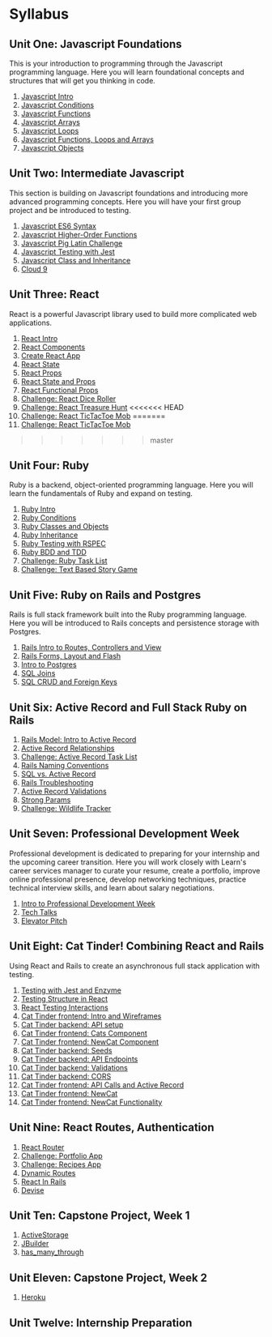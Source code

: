# Syllabus

## Unit One: Javascript Foundations

This is your introduction to programming through the Javascript programming language. Here you will learn foundational concepts and structures that will get you thinking in code.

1) [Javascript Intro](./js_beginning/01js_intro.md)
2) [Javascript Conditions](./js_beginning/02js_conditions.md)
3) [Javascript Functions](./js_beginning/03js_functions.md)
4) [Javascript Arrays](./js_beginning/04js_arrays.md)
5) [Javascript Loops](./js_beginning/05js_loops.md)
6) [Javascript Functions, Loops and Arrays](./js_beginning/06js_funcLoopsArrays.md)
7) [Javascript Objects](./js_beginning/07js_objects.md)


## Unit Two: Intermediate Javascript

This section is building on Javascript foundations and introducing more advanced programming concepts. Here you will have your first group project and be introduced to testing.

1) [Javascript ES6 Syntax](./js_intermediate/01js_es6_syntax.md)
2) [Javascript Higher-Order Functions](./js_intermediate/02js_higher_order_functions.md)
3) [Javascript Pig Latin Challenge](./js_intermediate/03js_pig_latin_mob.md)
4) [Javascript Testing with Jest](./js_intermediate/04js_testing_jest.md)
5) [Javascript Class and Inheritance](./js_intermediate/05js_class_inheritance.md)
6) [Cloud 9](https://github.com/LEARNAcademy/cloud9-config)


## Unit Three: React

React is a powerful Javascript library used to build more complicated web applications.

1) [React Intro](./react/01react_intro_to_react.md/)
2) [React Components](./react/02react_nested_components.md)
3) [Create React App](./react/03react_create_react_app.md)
4) [React State](./react/04react_state.md/)
5) [React Props](./react/05react_props.md/)
6) [React State and Props](./react/06react_state_and_props.md/)
7) [React Functional Props](./react/07react_functional_props.md/)
8) [Challenge: React Dice Roller](./react/08dice_roller.md/)
9) [Challenge: React Treasure Hunt](./react/09react_treasure_hunt.md/)
<<<<<<< HEAD
10) [Challenge: React TicTacToe Mob](./react/10react_ticktactoe.md/)
=======
10) [Challenge: React TicTacToe Mob](./react/03react_tictactoe.md/)
>>>>>>> master


## Unit Four: Ruby

Ruby is a backend, object-oriented programming language. Here you will learn the fundamentals of Ruby and expand on testing.

1) [Ruby Intro](./ruby/01rb_intro.md)
2) [Ruby Conditions](./ruby/02rb_cond_methods_loops_hashes.md)
3) [Ruby Classes and Objects](./ruby/03rb_classes_objects.md)
4) [Ruby Inheritance](./ruby/04rb_inheritance.md)
5) [Ruby Testing with RSPEC](./ruby/06rb_rspec.md)
6) [Ruby BDD and TDD](./ruby/08rb_testing.md)
7) [Challenge: Ruby Task List](./ruby/07rb_tasklist_challenge.md)
8) [Challenge: Text Based Story Game](./ruby/09rb_textbased_story.md)


## Unit Five: Ruby on Rails and Postgres

Rails is full stack framework built into the Ruby programming language. Here you will be introduced to Rails concepts and persistence storage with Postgres.

1) [Rails Intro to Routes, Controllers and View](./rails/01rails_routes_controllers_views.md)
2) [Rails Forms, Layout and Flash](./rails/02rails_forms_layont_flash_messages.md)
3) [Intro to Postgres](./rails/03rails_intro_postgres.md)
4) [SQL Joins](./rails/04rails_sql_joins.md)
5) [SQL CRUD and Foreign Keys](./rails/05rails__sql_crud_foreign_keys.md)

## Unit Six: Active Record and Full Stack Ruby on Rails



1) [Rails Model: Intro to Active Record](./Rails-M/01intro_active_record.md)
2) [Active Record Relationships](./Rails-M/02rails_activerecord_relationships.md)
3) [Challenge: Active Record Task List](./Rails-M/03rails_active_record_tasklist.md)
4) [Rails Naming Conventions](./Rails-M/04rails_naming_conventions.md)
5) [SQL vs. Active Record](./Rails-M/05rails_sql_vs_activerecord.md)
6) [Rails Troubleshooting](./Rails-M/06rails_troubleshooting.md)
7) [Active Record Validations](./Rails-M/07rails_activerecord_validations.md)
8) [Strong Params](./Rails-M/08rails_strong_parameters.md)
9) [Challenge: Wildlife Tracker](./Rails-M/09rails_wildlife_tracker_challenge.md)

## Unit Seven: Professional Development Week

Professional development is dedicated to preparing for your  internship and the upcoming career transition. Here you will work closely with Learn's career services manager to curate your resume, create a portfolio, improve online professional presence, develop networking techniques, practice technical interview skills, and learn about salary negotiations.

1) [Intro to Professional Development Week](./PD-Week/Intro-to-Professional-Dev-Week-2019A.pdf)
2) [Tech Talks](./PD-Week/Tech-Talks.pdf)
3) [Elevator Pitch](./PD-Week/The-Elevator-Pitch-Presentation.pdf)

## Unit Eight: Cat Tinder! Combining React and Rails

Using React and Rails to create an asynchronous full stack application with testing.

1) [Testing with Jest and Enzyme](./React_and_Rails_Cat_Tinder/Frontend/01react_testing_jest_enzyme.md)
2) [Testing Structure in React](./React_and_Rails_Cat_Tinder/Frontend/02react_testing_app_structure.md)
3) [React Testing Interactions](./React_and_Rails_Cat_Tinder/Frontend/03react_testing_interactions.md)
1) [Cat Tinder frontend: Intro and Wireframes](./React_and_Rails_Cat_Tinder/Frontend/04cat_tinder_intro.md)
4) [Cat Tinder backend: API setup](./React_and_Rails_Cat_Tinder/Backend/01cat_tinder_setup.md)
5) [Cat Tinder frontend: Cats Component](./React_and_Rails_Cat_Tinder/Frontend/05cat_tinder_cats.md)
6) [Cat Tinder frontend: NewCat Component](./React_and_Rails_Cat_Tinder/Frontend/06cat_tinder_new_cats.md)
7) [Cat Tinder backend: Seeds](./React_and_Rails_Cat_Tinder/Backend/02cat_tinder_seeds.md)
8) [Cat Tinder backend: API Endpoints ](./React_and_Rails_Cat_Tinder/Backend/03cat_tinder_API_Endpoints.md)
9) [Cat Tinder backend: Validations](./React_and_Rails_Cat_Tinder/Backend/04cat_tinder_validations.md)
10) [Cat Tinder backend: CORS](./React_and_Rails_Cat_Tinder/Backend/05cat_tinder_CORS.md)
11) [Cat Tinder frontend: API Calls and Active Record](./React_and_Rails_Cat_Tinder/Frontend/07cat_tinder_api_index.md)
12) [Cat Tinder frontend: NewCat](./React_and_Rails_Cat_Tinder/Frontend/08cat_tinder_new_cat_form.md)
13) [Cat Tinder frontend: NewCat Functionality](./React_and_Rails_Cat_Tinder/Frontend/09cat_tinder_form_submit.md)


## Unit Nine: React Routes, Authentication

1) [React Router](./React_and_Rails_Apartment_App/01apartment_app_react_router.md)
2) [Challenge: Portfolio App](./React_and_Rails_Apartment_App/02apartment_app_portfolio_challenge.md)
3) [Challenge: Recipes App ](./React_and_Rails_Apartment_App/03apartment_app_recipes_challenge.md)
4) [Dynamic Routes](./React_and_Rails_Apartment_App/04apartment_app_dynamic_routes.md)
5) [React In Rails](https://classroom.github.com/a/HMg2JmtR)
6) [Devise](./devise-authentication/README.md)

## Unit Ten: Capstone Project, Week 1
1) [ActiveStorage](./Rails_ActiveStorage/README.md)
2) [JBuilder](./Rails_JBuilder/README.md)
3) [has_many_through](./Rails_has_many_through/README.md)

## Unit Eleven: Capstone Project, Week 2
1) [Heroku](./heroku/README.md)

## Unit Twelve: Internship Preparation
